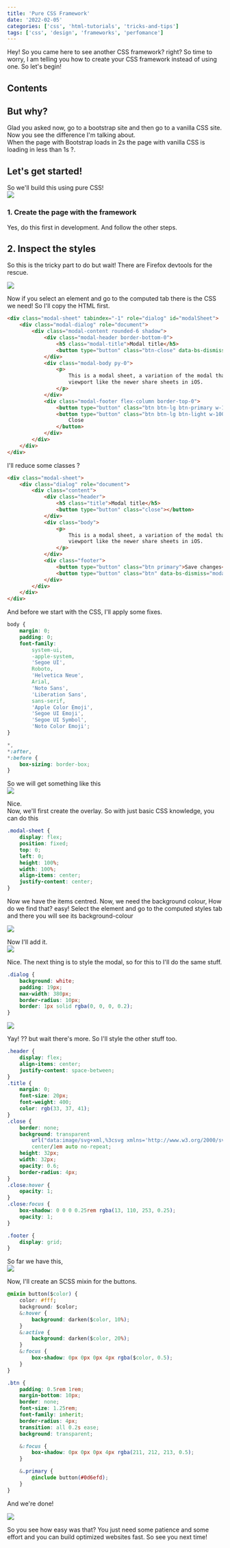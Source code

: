 ```yaml
---
title: 'Pure CSS Framework'
date: '2022-02-05'
categories: ['css', 'html-tutorials', 'tricks-and-tips']
tags: ['css', 'design', 'frameworks', 'perfomance']
---
```


Hey! So you came here to see another CSS framework? right? So time to worry, I am telling you how to create your CSS framework instead of using one. So let's begin!

## Contents

## But why?

Glad you asked now, go to a bootstrap site and then go to a vanilla CSS site. Now you see the difference I'm talking about.  
When the page with Bootstrap loads in 2s the page with vanilla CSS is loading in less than 1s ?.

## Let's get started!

So we'll build this using pure CSS!  
![](https://user-images.githubusercontent.com/76736580/152642555-27b7b050-10e3-4054-8fe9-39e0b0fc4f6f.png)

### 1\. Create the page with the framework

Yes, do this first in development. And follow the other steps.

## 2\. Inspect the styles

So this is the tricky part to do but wait! There are Firefox devtools for the rescue.

![](https://user-images.githubusercontent.com/76736580/152642671-a86947aa-da0a-40e2-909a-7cf42c15100c.png)

Now if you select an element and go to the computed tab there is the CSS we need! So I'll copy the HTML first.

```html
<div class="modal-sheet" tabindex="-1" role="dialog" id="modalSheet">
	<div class="modal-dialog" role="document">
		<div class="modal-content rounded-6 shadow">
			<div class="modal-header border-bottom-0">
				<h5 class="modal-title">Modal title</h5>
				<button type="button" class="btn-close" data-bs-dismiss="modal" aria-label="Close"></button>
			</div>
			<div class="modal-body py-0">
				<p>
					This is a modal sheet, a variation of the modal that docs itself to the bottom of the
					viewport like the newer share sheets in iOS.
				</p>
			</div>
			<div class="modal-footer flex-column border-top-0">
				<button type="button" class="btn btn-lg btn-primary w-100 mx-0 mb-2">Save changes</button>
				<button type="button" class="btn btn-lg btn-light w-100 mx-0" data-bs-dismiss="modal">
					Close
				</button>
			</div>
		</div>
	</div>
</div>
```

I'll reduce some classes ?

```html
<div class="modal-sheet">
	<div class="dialog" role="document">
		<div class="content">
			<div class="header">
				<h5 class="title">Modal title</h5>
				<button type="button" class="close"></button>
			</div>
			<div class="body">
				<p>
					This is a modal sheet, a variation of the modal that docs itself to the bottom of the
					viewport like the newer share sheets in iOS.
				</p>
			</div>
			<div class="footer">
				<button type="button" class="btn primary">Save changes</button>
				<button type="button" class="btn" data-bs-dismiss="modal">Close</button>
			</div>
		</div>
	</div>
</div>
```

And before we start with the CSS, I'll apply some fixes.

```css
body {
	margin: 0;
	padding: 0;
	font-family:
		system-ui,
		-apple-system,
		'Segoe UI',
		Roboto,
		'Helvetica Neue',
		Arial,
		'Noto Sans',
		'Liberation Sans',
		sans-serif,
		'Apple Color Emoji',
		'Segoe UI Emoji',
		'Segoe UI Symbol',
		'Noto Color Emoji';
}

*,
*:after,
*:before {
	box-sizing: border-box;
}
```

So we will get something like this  
![](https://user-images.githubusercontent.com/76736580/152643552-0a0ff34b-9edf-47bd-ac80-36a1700db1ce.png)

Nice.  
Now, we'll first create the overlay. So with just basic CSS knowledge, you can do this

```css
.modal-sheet {
	display: flex;
	position: fixed;
	top: 0;
	left: 0;
	height: 100%;
	width: 100%;
	align-items: center;
	justify-content: center;
}
```

Now we have the items centred. Now, we need the background colour, How do we find that? easy! Select the element and go to the computed styles tab and there you will see its background-colour

![](https://user-images.githubusercontent.com/76736580/152643624-c614cd2c-3212-43db-9102-4ba2c049864e.png)

Now I'll add it.  
![](https://user-images.githubusercontent.com/76736580/152643665-434ea4ee-bdce-4019-8078-3d7bcf210528.png)

Nice. The next thing is to style the modal, so for this to I'll do the same stuff.

```css
.dialog {
	background: white;
	padding: 19px;
	max-width: 380px;
	border-radius: 10px;
	border: 1px solid rgba(0, 0, 0, 0.2);
}
```

![](https://user-images.githubusercontent.com/76736580/152643745-3d5ed4f2-bc1a-4186-9599-b19877aecaf4.png)

Yay! ?? but wait there's more. So I'll style the other stuff too.

```css
.header {
	display: flex;
	align-items: center;
	justify-content: space-between;
}
.title {
	margin: 0;
	font-size: 20px;
	font-weight: 400;
	color: rgb(33, 37, 41);
}
.close {
	border: none;
	background: transparent
		url("data:image/svg+xml,%3csvg xmlns='http://www.w3.org/2000/svg' viewBox='0 0 16 16' fill='%23000'%3e%3cpath d='M.293.293a1 1 0 011.414 0L8 6.586 14.293.293a1 1 0 111.414 1.414L9.414 8l6.293 6.293a1 1 0 01-1.414 1.414L8 9.414l-6.293 6.293a1 1 0 01-1.414-1.414L6.586 8 .293 1.707a1 1 0 010-1.414z'/%3e%3c/svg%3e")
		center/1em auto no-repeat;
	height: 32px;
	width: 32px;
	opacity: 0.6;
	border-radius: 4px;
}
.close:hover {
	opacity: 1;
}
.close:focus {
	box-shadow: 0 0 0 0.25rem rgba(13, 110, 253, 0.25);
	opacity: 1;
}

.footer {
	display: grid;
}
```

So far we have this,  
![](https://user-images.githubusercontent.com/76736580/152643994-28558caf-2107-4659-808b-e932cd990317.png)

Now, I'll create an SCSS mixin for the buttons.

```css
@mixin button($color) {
	color: #fff;
	background: $color;
	&:hover {
		background: darken($color, 10%);
	}
	&:active {
		background: darken($color, 20%);
	}
	&:focus {
		box-shadow: 0px 0px 0px 4px rgba($color, 0.5);
	}
}

.btn {
	padding: 0.5rem 1rem;
	margin-bottom: 10px;
	border: none;
	font-size: 1.25rem;
	font-family: inherit;
	border-radius: 4px;
	transition: all 0.2s ease;
	background: transparent;

	&:focus {
		box-shadow: 0px 0px 0px 4px rgba(211, 212, 213, 0.5);
	}

	&.primary {
		@include button(#0d6efd);
	}
}
```

And we're done!

![](https://user-images.githubusercontent.com/76736580/152644279-65b554f1-4c4d-46b9-9179-92b642ea455a.png)

So you see how easy was that? You just need some patience and some effort and you can build optimized websites fast. So see you next time!
